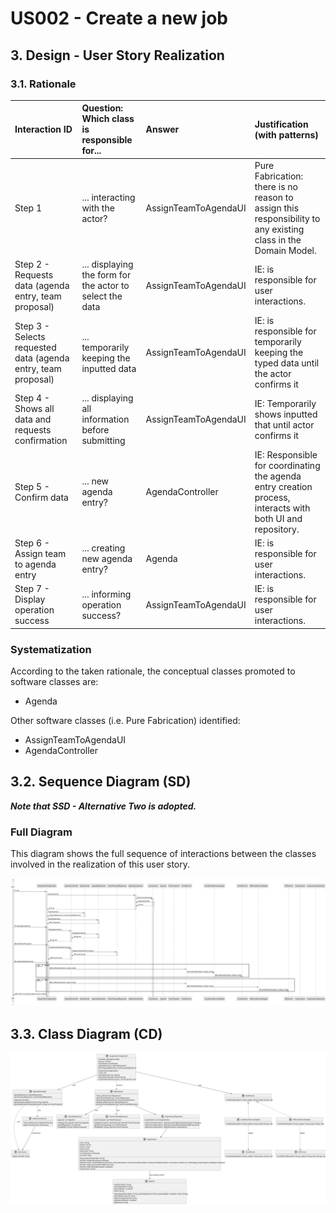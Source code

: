 # US002 - Create a new job

## 3. Design - User Story Realization 

### 3.1. Rationale

| Interaction ID                                                | Question: Which class is responsible for...                     | Answer               | Justification (with patterns)                                                                                      |
|:--------------------------------------------------------------|:----------------------------------------------------------------|:---------------------|:-------------------------------------------------------------------------------------------------------------------|
| Step 1  		                                                    | 	... interacting with the actor?                                | AssignTeamToAgendaUI | Pure Fabrication: there is no reason to assign this responsibility to any existing class in the Domain Model.      |
| Step 2 - Requests data (agenda entry, team proposal)		        | 	... displaying the form for the actor to select the data						 | AssignTeamToAgendaUI | IE: is responsible for user interactions.                                                                          |
| Step 3 - Selects requested data (agenda entry, team proposal) | 	... temporarily keeping the inputted data                      | AssignTeamToAgendaUI | IE: is responsible for temporarily keeping the typed data until the actor confirms it                           |
| Step 4 - Shows all data and requests confirmation	            | 	... displaying all information before submitting               | AssignTeamToAgendaUI | IE: Temporarily shows inputted that until actor confirms it                                                         |
| Step 5 - Confirm data		                                       | 	... new agenda entry?                                                  | AgendaController     | IE: Responsible for coordinating the agenda entry creation process, interacts with both UI and repository.|
| Step 6 - Assign team to agenda entry                          | 	... creating new agenda entry?                          | Agenda               | IE: is responsible for user interactions.                                                                          |  
|Step 7 - Display operation success                       | 	... informing operation success?                        | AssignTeamToAgendaUI            | IE: is responsible for user interactions.                                                                        |  


### Systematization ##

According to the taken rationale, the conceptual classes promoted to software classes are: 

* Agenda


Other software classes (i.e. Pure Fabrication) identified: 

* AssignTeamToAgendaUI  
* AgendaController


## 3.2. Sequence Diagram (SD)

_**Note that SSD - Alternative Two is adopted.**_

### Full Diagram

This diagram shows the full sequence of interactions between the classes involved in the realization of this user story.

![Sequence Diagram - Full](svg/us002-sequence-diagram-full.svg)

[//]: # (### Split Diagrams)

[//]: # ()
[//]: # (The following diagram shows the same sequence of interactions between the classes involved in the realization of this user story, but it is split in partial diagrams to better illustrate the interactions between the classes.)

[//]: # ()
[//]: # (It uses Interaction Occurrence &#40;a.k.a. Interaction Use&#41;.)

[//]: # ()
[//]: # (![Sequence Diagram - split]&#40;svg/us006-sequence-diagram-split.svg&#41;)

[//]: # ()
[//]: # (**Get Task Category List Partial SD**)

[//]: # ()
[//]: # (![Sequence Diagram - Partial - Get Task Category List]&#40;svg/us006-sequence-diagram-partial-get-task-category-list.svg&#41;)

[//]: # ()
[//]: # (**Get Task Category Object**)

[//]: # ()
[//]: # (![Sequence Diagram - Partial - Get Task Category Object]&#40;svg/us006-sequence-diagram-partial-get-task-category.svg&#41;)

[//]: # ()
[//]: # (**Get Employee**)

[//]: # ()
[//]: # (![Sequence Diagram - Partial - Get Employee]&#40;svg/us006-sequence-diagram-partial-get-employee.svg&#41;)

[//]: # ()
[//]: # (**Create Task**)

[//]: # ()
[//]: # (![Sequence Diagram - Partial - Create Task]&#40;svg/us006-sequence-diagram-partial-create-task.svg&#41;)

## 3.3. Class Diagram (CD)

![Class Diagram](svg/us002-class-diagram.svg)